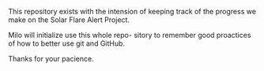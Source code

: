 This repository exists with the intension
of keeping track of the progress we make 
on the Solar Flare Alert Project.

Milo will initialize use this whole repo-
sitory to remember good proactices of how
to better use git and GitHub.

Thanks for your pacience.
